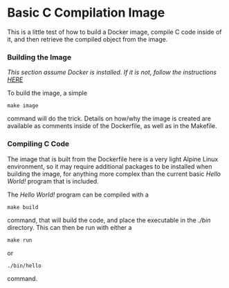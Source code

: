 # Basic C Compilation Image

This is a little test of how to build a Docker image, compile
C code inside of it, and then retrieve the compiled object 
from the image.

### Building the Image
*This section assume Docker is installed. If it is not, follow
the instructions 
[HERE](https://docs.docker.com/engine/installation/)*

To build the image, a simple 
```
make image
```
command will do the trick. Details on how/why the image is
created are available as comments inside of the Dockerfile,
as well as in the Makefile.

### Compiling C Code

The image that is built from the Dockerfile here is a very
light Alpine Linux environment, so it may require additional
packages to be installed when building the image, for anything
more complex than the current basic *Hello World!* program that
is included.

The *Hello World!* program can be compiled with a 
```
make build
```
command, that will build the code, and place the executable in 
the *./bin* directory. This can then be run with either a 
```
make run
```
or
```
./bin/hello
```
command.
